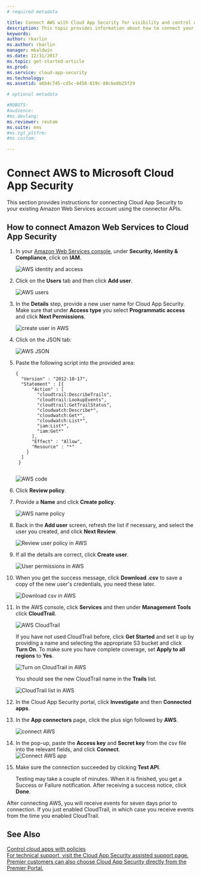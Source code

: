 ```yaml
---
# required metadata

title: Connect AWS with Cloud App Security for visibility and control over use | Microsoft Docs
description: This topic provides information about how to connect your AWS app to Cloud App Security using the API connector.
keywords:
author: rkarlin
ms.author: rkarlin
manager: mbaldwin
ms.date: 12/31/2017
ms.topic: get-started-article
ms.prod:
ms.service: cloud-app-security
ms.technology:
ms.assetid: a6b4c745-cd5c-4458-819c-80cbe8b25f29

# optional metadata

#ROBOTS:
#audience:
#ms.devlang:
ms.reviewer: reutam
ms.suite: ems
#ms.tgt_pltfrm:
#ms.custom:

---
```


# Connect AWS to Microsoft Cloud App Security
This section provides instructions for connecting Cloud App Security to your existing Amazon Web Services account using the connector APIs.  
  
## How to connect Amazon Web Services to Cloud App Security  
  
1.  In your [Amazon Web Services console](https://console.aws.amazon.com/), under **Security, Identity & Compliance**, click on **IAM**.  
  
     ![AWS identity and access](./media/aws-identity-and-access.png "AWS identity and access")  
  
2.  Click on the **Users** tab and then click **Add user**.  
  
     ![AWS users](./media/aws-users.png "AWS users")      
  
4.  In the **Details** step, provide a new user name for Cloud App Security. Make sure that under **Access type** you select **Programmatic access** and click **Next Permissions**.  

     ![create user in AWS](./media/aws-create-user.png "Create user in AWS")

5. Click on the JSON tab:

     ![AWS JSON](./media/aws-json.png "AWS JSON tab")

6. Paste the following script into the provided area:

    ```     
    {  
      "Version" : "2012-10-17",  
      "Statement" : [{  
          "Action" : [  
            "cloudtrail:DescribeTrails",  
            "cloudtrail:LookupEvents",  
            "cloudtrail:GetTrailStatus",  
            "cloudwatch:Describe*",  
            "cloudwatch:Get*",  
            "cloudwatch:List*",  
            "iam:List*",  
            "iam:Get*"  
          ],  
          "Effect" : "Allow",  
          "Resource" : "*"  
        }  
      ]  
     }  
  
    ```  

     ![AWS code](./media/aws-code.png "AWS code")
    
6. Click **Review policy**.

7. Provide a **Name** and click **Create policy**.

     ![AWS name policy](./media/aws-create-policy.png "AWS create policy")

9. Back in the **Add user** screen, refresh the list if necessary, and select the user you created, and click **Next Review**.

   ![Review user policy in AWS](./media/aws-review-user.png "Review user in AWS")

10. If all the details are correct, click **Create user**.

    ![User permissions in AWS](./media/aws-user-permissions.png "Review user permissions in AWS")

11. When you get the success message, click **Download .csv** to save a copy of the new user's credentials, you need these later.  

    ![Download csv in AWS](./media/aws-download-csv.png "Download csv in AWS")
  
10. In the AWS console, click **Services** and then under **Management Tools** click **CloudTrail**.  
  
     ![AWS CloudTrail](./media/aws-cloudtrail.png "AWS CloudTrail")  
  
    If you have not used CloudTrail before, click **Get Started** and set it up by providing a name and selecting the appropriate S3 bucket and click **Turn On**. To make sure you have complete coverage, set **Apply to all regions** to **Yes**.
  
       ![Turn on CloudTrail in AWS](./media/aws-turnon-cloudtrail.png "Turn on CloudTrail in AWS")
  
    You should see the new CloudTrail name in the **Trails** list.
    
      ![CloudTrail list in AWS](./media/aws-cloudtrail-list.png "CloudTrail list in AWS")
  
11. In the Cloud App Security portal, click **Investigate** and then **Connected apps**.  
  
12. In the **App connectors** page, click the plus sign followed by **AWS**.  
  
     ![connect AWS](./media/connect-aws.png "connect AWS")  
  
13. In the pop-up, paste the **Access key** and **Secret key** from the csv file into the relevant fields, and click **Connect**.  
   ![Connect AWS app](./media/aws-connect-app.png "Connect AWS app") 
  
14. Make sure the connection succeeded by clicking **Test API**.  
  
     Testing may take a couple of minutes. When it is finished, you get a Success or Failure notification. After receiving a success notice, click **Done**.  
  
After connecting AWS, you will receive events for seven days prior to connection. If you just enabled CloudTrail, in which case you receive events from the time you enabled CloudTrail.
  
## See Also  
[Control cloud apps with policies](control-cloud-apps-with-policies.md)   
[For technical support, visit the Cloud App Security assisted support page.](http://support.microsoft.com/oas/default.aspx?prid=16031)   
[Premier customers can also choose Cloud App Security directly from the Premier Portal.](https://premier.microsoft.com/)  
  
  
